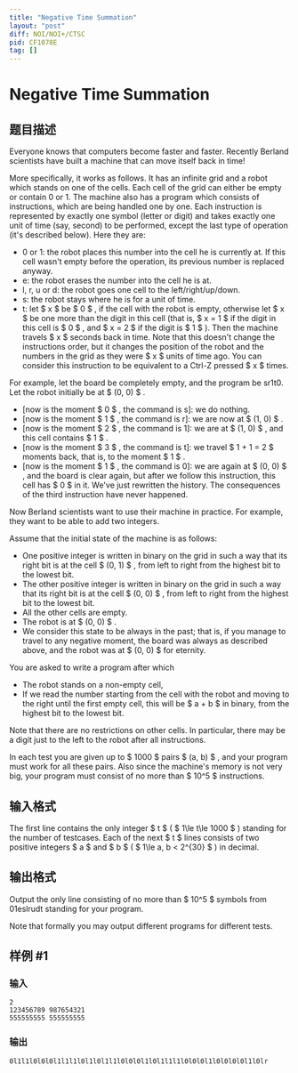 ```yaml
---
title: "Negative Time Summation"
layout: "post"
diff: NOI/NOI+/CTSC
pid: CF1078E
tag: []
---
```


# Negative Time Summation

## 题目描述

Everyone knows that computers become faster and faster. Recently Berland scientists have built a machine that can move itself back in time!

More specifically, it works as follows. It has an infinite grid and a robot which stands on one of the cells. Each cell of the grid can either be empty or contain 0 or 1. The machine also has a program which consists of instructions, which are being handled one by one. Each instruction is represented by exactly one symbol (letter or digit) and takes exactly one unit of time (say, second) to be performed, except the last type of operation (it's described below). Here they are:

- 0 or 1: the robot places this number into the cell he is currently at. If this cell wasn't empty before the operation, its previous number is replaced anyway.
- e: the robot erases the number into the cell he is at.
- l, r, u or d: the robot goes one cell to the left/right/up/down.
- s: the robot stays where he is for a unit of time.
- t: let $ x $ be $ 0 $ , if the cell with the robot is empty, otherwise let $ x $ be one more than the digit in this cell (that is, $ x = 1 $ if the digit in this cell is $ 0 $ , and $ x = 2 $ if the digit is $ 1 $ ). Then the machine travels $ x $ seconds back in time. Note that this doesn't change the instructions order, but it changes the position of the robot and the numbers in the grid as they were $ x $ units of time ago. You can consider this instruction to be equivalent to a Ctrl-Z pressed $ x $ times.

For example, let the board be completely empty, and the program be sr1t0. Let the robot initially be at $ (0, 0) $ .

- \[now is the moment $ 0 $ , the command is s\]: we do nothing.
- \[now is the moment $ 1 $ , the command is r\]: we are now at $ (1, 0) $ .
- \[now is the moment $ 2 $ , the command is 1\]: we are at $ (1, 0) $ , and this cell contains $ 1 $ .
- \[now is the moment $ 3 $ , the command is t\]: we travel $ 1 + 1 = 2 $ moments back, that is, to the moment $ 1 $ .
- \[now is the moment $ 1 $ , the command is 0\]: we are again at $ (0, 0) $ , and the board is clear again, but after we follow this instruction, this cell has $ 0 $ in it. We've just rewritten the history. The consequences of the third instruction have never happened.

Now Berland scientists want to use their machine in practice. For example, they want to be able to add two integers.

Assume that the initial state of the machine is as follows:

- One positive integer is written in binary on the grid in such a way that its right bit is at the cell $ (0, 1) $ , from left to right from the highest bit to the lowest bit.
- The other positive integer is written in binary on the grid in such a way that its right bit is at the cell $ (0, 0) $ , from left to right from the highest bit to the lowest bit.
- All the other cells are empty.
- The robot is at $ (0, 0) $ .
- We consider this state to be always in the past; that is, if you manage to travel to any negative moment, the board was always as described above, and the robot was at $ (0, 0) $ for eternity.

You are asked to write a program after which

- The robot stands on a non-empty cell,
- If we read the number starting from the cell with the robot and moving to the right until the first empty cell, this will be $ a + b $ in binary, from the highest bit to the lowest bit.

Note that there are no restrictions on other cells. In particular, there may be a digit just to the left to the robot after all instructions.

In each test you are given up to $ 1000 $ pairs $ (a, b) $ , and your program must work for all these pairs. Also since the machine's memory is not very big, your program must consist of no more than $ 10^5 $ instructions.

## 输入格式

The first line contains the only integer $ t $ ( $ 1\le t\le 1000 $ ) standing for the number of testcases. Each of the next $ t $ lines consists of two positive integers $ a $ and $ b $ ( $ 1\le a, b < 2^{30} $ ) in decimal.

## 输出格式

Output the only line consisting of no more than $ 10^5 $ symbols from 01eslrudt standing for your program.

Note that formally you may output different programs for different tests.

## 样例 #1

### 输入

```
2
123456789 987654321
555555555 555555555

```

### 输出

```
0l1l1l0l0l0l1l1l1l0l1l0l1l1l0l0l0l1l0l1l1l1l0l0l0l1l0l0l0l0l1l0lr

```

